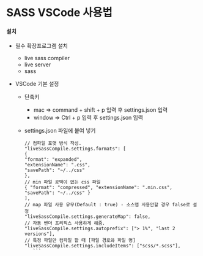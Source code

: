 # SASS VSCode 사용법

#### 설치

- 필수 확장프로그램 설치

  - live sass compiler
  - live server
  - sass

- VSCode 기본 설정

  - 단축키

    - mac => command + shift + p 입력 후 settings.json 입력
    - window => Ctrl + p 입력 후 settings.json 입력

  - settings.json 파일에 붙여 넣기
    ````
    // 컴파일 포맷 방식 작성.
    "liveSassCompile.settings.formats": [
    {
    "format": "expanded",
    "extensionName": ".css",
    "savePath": "~/../css"
    },
    // min 파일 공백이 없는 css 파일
    { "format": "compressed", "extensionName": ".min.css", "savePath": "~/../css" }
    ],
    // map 파일 사용 유무(Default : true) - 소스맵 사용안할 경우 false로 설정
    "liveSassCompile.settings.generateMap": false,
    // 자동 밴더 프리픽스 사용하게 해줌.
    "liveSassCompile.settings.autoprefix": ["> 1%", "last 2 versions"],
    // 특정 파일만 컴파일 할 때 [파일 경로와 파일 명]
    "liveSassCompile.settings.includeItems": ["scss/*.scss"],
       ```
    ````

